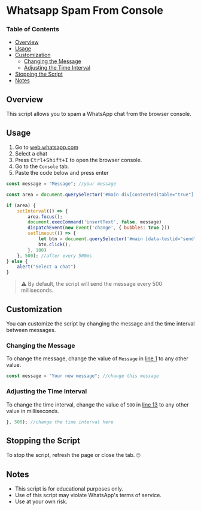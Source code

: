# Whatsapp Spam From Console

### Table of Contents
 - [Overview](#overview)
 - [Usage](#usage)
 - [Customization](#customization)
   - [Changing the Message](#changing-the-message)
   - [Adjusting the Time Interval](#adjusting-the-time-interval)
 - [Stopping the Script](#stopping-the-script)
 - [Notes](#notes)
    


## Overview
  This script allows you to spam a WhatsApp chat from the browser console.   


## Usage

1. Go to [web.whatsapp.com](https://web.whatsapp.com)
2. Select a chat
3. Press <kbd>Ctrl+Shift+I</kbd> to open the browser console.
4. Go to the `Console` tab.
5. Paste the code below and press enter 


```javascript
const message = "Message"; //your message

const area = document.querySelector('#main div[contenteditable="true"]');

if (area) {
    setInterval(() => {
        area.focus();
        document.execCommand('insertText', false, message)
        dispatchEvent(new Event('change', { bubbles: true }))
        setTimeout(() => {
            let btn = document.querySelector('#main [data-testid="send"]');
            btn.click();
        }, 100)
    }, 500); //after every 500ms
} else {
    alert("Select a chat")
}
```
> ⚠️ By default, the script will send the message every 500 milliseconds.



## Customization
You can customize the script by changing the message and the time interval between messages.

### Changing the Message
To change the message, change the value of `Message` in [line 1](#L28) to any other value.
```javascript
const message = "Your new message"; //change this message
```

### Adjusting the Time Interval
To change the time interval, change the value of `500` in [line 13](#L41) to any other value in milliseconds.

```javascript
}, 500); //change the time interval here
```

## Stopping the Script
To stop the script, refresh the page or close the tab. 🙄


## Notes

 - This script is for educational purposes only.
 - Use of this script may violate WhatsApp's terms of service.
 - Use at your own risk.
